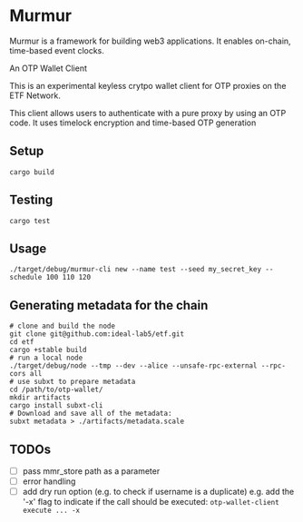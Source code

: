 # Murmur

Murmur is a framework for building web3 applications. It enables on-chain, time-based event clocks. 

An OTP Wallet Client

This is an experimental keyless crytpo wallet client for OTP proxies on the ETF Network.

This client allows users to authenticate with a pure proxy by using an OTP code. It uses timelock encryption and time-based OTP generation 

## Setup

```
cargo build
```

## Testing

```
cargo test
```

## Usage

``` shell
./target/debug/murmur-cli new --name test --seed my_secret_key --schedule 100 110 120
```

## Generating metadata for the chain

``` shell
# clone and build the node
git clone git@github.com:ideal-lab5/etf.git
cd etf
cargo +stable build
# run a local node
./target/debug/node --tmp --dev --alice --unsafe-rpc-external --rpc-cors all
# use subxt to prepare metadata
cd /path/to/otp-wallet/
mkdir artifacts
cargo install subxt-cli
# Download and save all of the metadata:
subxt metadata > ./artifacts/metadata.scale
```

## TODOs

- [ ] pass mmr_store path as a parameter
- [ ] error handling
- [ ] add dry run option (e.g. to check if username is a duplicate) e.g. add the '-x' flag to indicate if the call should be executed: `otp-wallet-client execute ... -x` 